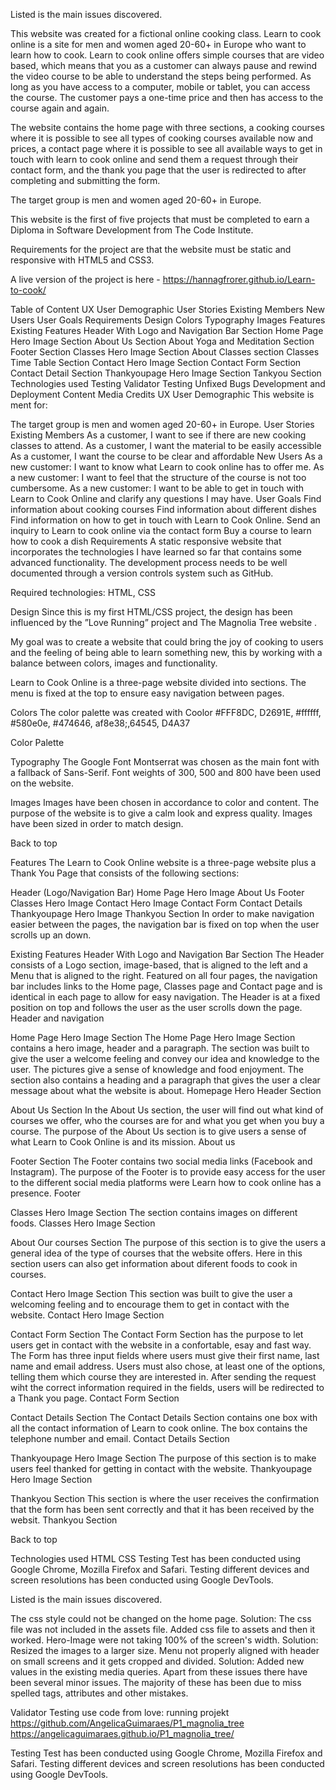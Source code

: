 
Listed is the main issues discovered.

This website was created for a fictional online cooking class. Learn to cook online is a site for men and women aged 20-60+ in Europe who want to learn how to cook. Learn to cook online offers simple courses that are video based, which means that you as a customer can always pause and rewind the video course to be able to understand the steps being performed. As long as you have access to a computer, mobile or tablet, you can access the course. The customer pays a one-time price and then has access to the course again and again.

The website contains the home page with three sections, a cooking courses where it is possible to see all types of cooking courses available now and prices, a contact page where it is possible to see all available ways to get in touch with learn to cook online and send them a request through their contact form, and the thank you page that the user is redirected to after completing and submitting the form.

The target group is men and women aged 20-60+ in Europe.

This website is the first of five projects that must be completed to earn a Diploma in Software Development from The Code Institute.

Requirements for the project are that the website must be static and responsive with HTML5 and CSS3.

A live version of the project is here - https://hannagfrorer.github.io/Learn-to-cook/

Table of Content
UX
User Demographic
User Stories
Existing Members
New Users
User Goals
Requirements
Design
Colors
Typography
Images
Features
Existing Features
Header With Logo and Navigation Bar Section
Home Page Hero Image Section
About Us Section
About Yoga and Meditation Section
Footer Section
Classes Hero Image Section
About Classes section
Classes Time Table Section
Contact Hero Image Section
Contact Form Section
Contact Detail Section
Thankyoupage Hero Image Section
Tankyou Section
Technologies used
Testing
Validator Testing
Unfixed Bugs
Development and Deployment
Content
Media
Credits
UX
User Demographic
This website is ment for:

The target group is men and women aged 20-60+ in Europe.
User Stories
Existing Members
As a customer, I want to see if there are new cooking classes to attend.
As a customer, I want the material to be easily accessible
As a customer, I want the course to be clear and affordable
New Users
As a new customer: I want to know what Learn to cook online has to offer me.
As a new customer: I want to feel that the structure of the course is not too cumbersome.
As a new customer: I want to be able to get in touch with Learn to Cook Online and clarify any questions I may have.
User Goals
Find information about cooking courses
Find information about different dishes
Find information on how to get in touch with Learn to Cook Online.
Send an inquiry to Learn to cook online via the contact form
Buy a course to learn how to cook a dish
Requirements
A static responsive website that incorporates the technologies I have learned so far that contains some advanced functionality. The development process needs to be well documented through a version controls system such as GitHub.

Required technologies: HTML, CSS

Design
Since this is my first HTML/CSS project, the design has been influenced by the ”Love Running” project and The Magnolia Tree website .

My goal was to create a website that could bring the joy of cooking to users and the feeling of being able to learn something new, this by working with a balance between colors, images and functionality.

Learn to Cook Online is a three-page website divided into sections. The menu is fixed at the top to ensure easy navigation between pages.

Colors
The color palette was created with Coolor #FFF8DC, D2691E, #ffffff, #580e0e, #474646, af8e38;,64545, D4A37

Color Palette

Typography
The Google Font Montserrat was chosen as the main font with a fallback of Sans-Serif. Font weights of 300, 500 and 800 have been used on the website.

Images
Images have been chosen in accordance to color and content. The purpose of the website is to give a calm look and express quality. Images have been sized in order to match design.

Back to top

Features
The Learn to Cook Online website is a three-page website plus a Thank You Page that consists of the following sections:

Header (Logo/Navigation Bar)
Home Page Hero Image
About Us
Footer
Classes Hero Image
Contact Hero Image
Contact Form
Contact Details
Thankyoupage Hero Image
Thankyou Section
In order to make navigation easier between the pages, the navigation bar is fixed on top when the user scrolls up an down.

Existing Features
Header With Logo and Navigation Bar Section
The Header consists of a Logo section, image-based, that is aligned to the left and a Menu that is aligned to the right.
Featured on all four pages, the navigation bar includes links to the Home page, Classes page and Contact page and is identical in each page to allow for easy navigation.
The Header is at a fixed position on top and follows the user as the user scrolls down the page.
Header and navigation

Home Page Hero Image Section
The Home Page Hero Image Section contains a hero image, header and a paragraph.
The section was built to give the user a welcome feeling and convey our idea and knowledge to the user.
The pictures give a sense of knowledge and food enjoyment.
The section also contains a heading and a paragraph that gives the user a clear message about what the website is about.
Homepage Hero Header Section

About Us Section
In the About Us section, the user will find out what kind of courses we offer, who the courses are for and what you get when you buy a course.
The purpose of the About Us section is to give users a sense of what Learn to Cook Online is and its mission.
About us


Footer Section
The Footer contains two social media links (Facebook and Instagram).
The purpose of the Footer is to provide easy access for the user to the different social media platforms were Learn how to cook online has a presence.
Footer

Classes Hero Image Section
The section contains images on different foods.
Classes Hero Image Section

About Our courses Section
The purpose of this section is to give the users a general idea of the type of courses that the website offers.
Here in this section users can also get information about diferent foods to cook in courses.


Contact Hero Image Section
This section was built to give the user a welcoming feeling and to encourage them to get in contact with the website.
Contact Hero Image Section

Contact Form Section
The Contact Form Section has the purpose to let users get in contact with the website in a confortable, esay and fast way.
The Form has three input fields where users must give their first name, last name and email address.
Users must also chose, at least one of the options, telling them which course they are interested in.
After sending the request wiht the correct information required in the fields, users will be redirected to a Thank you page.
Contact Form Section

Contact Details Section
The Contact Details Section contains one box with all the contact information of Learn to cook online.
The box contains the telephone number and email.
Contact Details Section

Thankyoupage Hero Image Section
The purpose of this section is to make users feel thanked for getting in contact with the website.
Thankyoupage Hero Image Section

Thankyou Section
This section is where the user receives the confirmation that the form has been sent correctly and that it has been received by the websit.
Thankyou Section

Back to top

Technologies used
HTML
CSS
Testing
Test has been conducted using Google Chrome, Mozilla Firefox and Safari. Testing different devices and screen resolutions has been conducted using Google DevTools.

Listed is the main issues discovered.

The css style could not be changed on the home page.
Solution: The css file was not included in the assets file. Added css file to assets and then it worked.
Hero-Image were not taking 100% of the screen's width.
Solution: Resized the images to a larger size.
Menu not properly aligned with header on small screens and it gets cropped and divided.
Solution: Added new values in the existing media queries.
Apart from these issues there have been several minor issues. The majority of these has been due to miss spelled tags, attributes and other mistakes.

Validator Testing
use  code from love: running projekt
https://github.com/AngelicaGuimaraes/P1_magnolia_tree
https://angelicaguimaraes.github.io/P1_magnolia_tree/
<form class="signup-form" method="POST" action="https://formdump.codeinstitute.net/">Testing
Test has been conducted using Google Chrome, Mozilla Firefox and Safari. Testing different devices and screen resolutions has been conducted using Google DevTools.